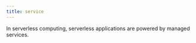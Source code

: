 ```yaml
---
title: service
---
```

In serverless computing, serverless applications are powered by managed services.